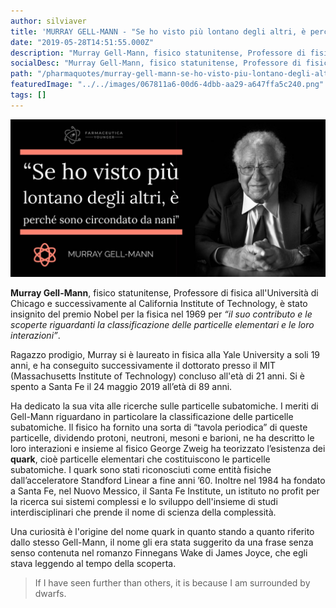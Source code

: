 ```yaml
---
author: silviaver
title: 'MURRAY GELL-MANN - "Se ho visto più lontano degli altri, è perché sono circondato da nani"'
date: "2019-05-28T14:51:55.000Z"
description: "Murray Gell-Mann, fisico statunitense, Professore di fisica all'Università di Chicago e successivamente al California Institute of Technology, è stato insignito del premio Nobel per la fisica nel 1969 per “il suo contributo e le scoperte riguardanti la classificazione delle particelle elementari e le loro interazioni”."
socialDesc: "Murray Gell-Mann, fisico statunitense, Professore di fisica all'Università di Chicago e successivamente al California Institute of Technology, è stato insignito del premio Nobel per la fisica nel 1969 per “il suo contributo e le scoperte riguardanti la classificazione delle particelle elementari e le loro interazioni”."
path: "/pharmaquotes/murray-gell-mann-se-ho-visto-piu-lontano-degli-altri-e-perche-sono-circondato-da-nani/"
featuredImage: "../../images/067811a6-00d6-4dbb-aa29-a647ffa5c240.png"
tags: []
---
```


![](../../images/067811a6-00d6-4dbb-aa29-a647ffa5c240.png)

**Murray Gell-Mann**, fisico statunitense, Professore di fisica all'Università di Chicago e successivamente al California Institute of Technology, è stato insignito del premio Nobel per la fisica nel 1969 per _“il suo contributo e le scoperte riguardanti la classificazione delle particelle elementari e le loro interazioni”_.

Ragazzo prodigio, Murray si è laureato in fisica alla Yale University a soli 19 anni, e ha conseguito successivamente il dottorato presso il MIT (Massachusetts Institute of Technology) concluso all'età di 21 anni. Si è spento a Santa Fe il 24 maggio 2019 all’età di 89 anni.

Ha dedicato la sua vita alle ricerche sulle particelle subatomiche. I meriti di Gell-Mann riguardano in particolare la classificazione delle particelle subatomiche. Il fisico ha fornito una sorta di “tavola periodica” di queste particelle, dividendo protoni, neutroni, mesoni e barioni, ne ha descritto le loro interazioni e insieme al fisico George Zweig ha teorizzato l’esistenza dei **quark**, cioè particelle elementari che costituiscono le particelle subatomiche. I quark sono stati riconosciuti come entità fisiche dall’acceleratore Standford Linear a fine anni ’60. Inoltre nel 1984 ha fondato a Santa Fe, nel Nuovo Messico, il Santa Fe Institute, un istituto no profit per la ricerca sui sistemi complessi e lo sviluppo dell'insieme di studi interdisciplinari che prende il nome di scienza della complessità.

Una curiosità è l'origine del nome quark in quanto stando a quanto riferito dallo stesso Gell-Mann, il nome gli era stata suggerito da una frase senza senso contenuta nel romanzo Finnegans Wake di James Joyce, che egli stava leggendo al tempo della scoperta.

> If I have seen further than others, it is because I am surrounded by dwarfs.
